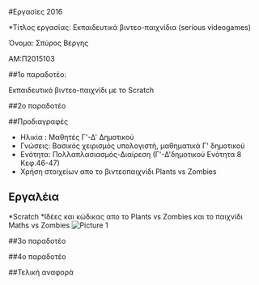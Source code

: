 ﻿#Eργασίες 2016


*Τίτλος εργασίας: Εκπαιδευτικά βιντεο-παιχνίδια (serious videogames)


Όνομα: Σπύρος Βέργης 

ΑΜ:Π2015103

##1ο παραδοτέο:

Εκπαιδευτικό βιντεο-παιχνίδι με το Scratch

##2ο παραδοτέο

##Προδιαγραφές

* Ηλικία : Μαθητές Γ'-Δ' Δημοτικού
* Γνώσεις: Βασικός χειρισμός υπολογιστή, μαθηματικά Γ' δημοτικού
* Ενότητα: Πολλαπλασιασμός-Διαίρεση (Γ'-Δ'δημοτικού Ενότητα 8 Κεφ.46-47)
* Χρήση στοιχείων απο το βιντεοπαιχνίδι Plants vs Zombies
## Εργαλέια

*Scratch
*Ιδέες και κώδικας απο το Plants vs Zombies και το παιχνίδι Maths vs Zombies
![Picture 1]()

##3ο παραδοτέο



##4ο παραδοτέο



##Τελική αναφορά 

